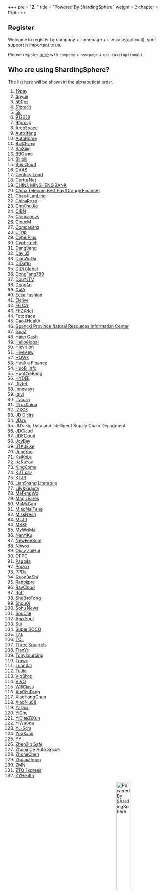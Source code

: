 +++
pre = "<b>2. </b>"
title = "Powered By ShardingSphere"
weight = 2
chapter = true
+++

## Register

Welcome to register by company + homepage + use case(optional), your support is important to us.

Please register [here](https://github.com/sharding-sphere/sharding-sphere/issues/234) with `company` + `homepage` + `use case(optional)`.

## Who are using ShardingSphere?

The list here will be shown in the alphabetical order.

1. <a href="http://www.19pay.com.cn/" rel="nofollow">19pay</a>
1. <a href="https://4pyun.com/" rel="nofollow">4pyun</a>
1. <a href="https://500px.me/" rel="nofollow">500px</a>
1. <a href="https://www.51credit.com/" rel="nofollow">51credit</a>
1. <a href="https://bj.58.com/" rel="nofollow">58</a>
1. <a href="https://www.912688.com/" rel="nofollow">912688</a>
1. <a href="https://www.9fgroup.com/" rel="nofollow">9fgroup</a>
1. <a href="http://www.ascf.com.cn/" rel="nofollow">AreoSpace</a>
1. <a href="https://auto.ifeng.com/" rel="nofollow">Auto Ifeng</a>
1. <a href="https://www.autohome.com.cn/" rel="nofollow">AutoHome</a>
1. <a href="http://www.sdbaichang.com/" rel="nofollow">BaiChang</a>
1. <a href="https://www.baixing.com/" rel="nofollow">BaiXing</a>
1. <a href="https://www.bbgameonline.com/" rel="nofollow">BBGame</a>
1. <a href="https://www.bilibili.com/" rel="nofollow">Bilibili</a>
1. <a href="http://www.dtchuxing.com/" rel="nofollow">Bus Cloud</a>
1. <a href="http://caas.com.cn/" rel="nofollow">CAAS</a>
1. <a href="http://www.iotlead.com/" rel="nofollow">Century Lead</a>
1. <a href="http://www.certusnet.com.cn/" rel="nofollow">CertusNet</a>
1. <a href="http://www.cmbc.com.cn/" rel="nofollow">CHINA MINSHENG BANK</a>
1. <a href="https://www.bestpay.com.cn/" rel="nofollow">China Telecom Best Pay(Orange Finance)</a>
1. <a href="https://www.chaojilanling.cn/" rel="nofollow">ChaoJiLanLing</a>
1. <a href="https://660pp.com/" rel="nofollow">ChinaRoad</a>
1. <a href="https://www.chuchujie.com/" rel="nofollow">ChuChuJie</a>
1. <a href="http://www.cibnvst.com/" rel="nofollow">CIBN</a>
1. <a href="http://www.cloudansys.com/" rel="nofollow">Cloudansys</a>
1. <a href="https://www.cloudm.com/" rel="nofollow">CloudM</a>
1. <a href="http://www.compasshz.com/" rel="nofollow">Compasshz</a>
1. <a href="https://www.ctrip.com/" rel="nofollow">CTrip</a>
1. <a href="http://www.cyberplus.com.cn/" rel="nofollow">CyberPlus</a>
1. <a href="https://www.cypfintech.com/" rel="nofollow">Cypfintech</a>
1. <a href="http://www.dangdang.com/" rel="nofollow">DangDang</a>
1. <a href="https://www.dayi35.com/" rel="nofollow">Dayi35</a>
1. <a href="https://www.dianwoda.com/" rel="nofollow">DianWoDa</a>
1. <a href="http://www.didano.com/" rel="nofollow">DiDaNo</a>
1. <a href="https://www.didiglobal.com/" rel="nofollow">DiDi Global</a>
1. <a href="http://www.dongfang789.com/" rel="nofollow">DongFang789</a>
1. <a href="https://www.douyu.com/" rel="nofollow">DouYuTV</a>
1. <a href="http://edu.dongao.com/" rel="nofollow">DongAo</a>
1. <a href="https://www.duia.com/" rel="nofollow">DuiA</a>
1. <a href="http://www.eeka.cn/" rel="nofollow">Eeka Fashion</a>
1. <a href="https://www.elelive.net/" rel="nofollow">Elelive</a>
1. <a href="http://www.f6car.com/" rel="nofollow">F6 Car</a>
1. <a href="http://www.ffzxnet.com/" rel="nofollow">FFZXNet</a>
1. <a href="https://www.fotoplace.cc/" rel="nofollow">Fotoplace</a>
1. <a href="http://www.gaojihealth.com/" rel="nofollow">GaoJiHealth</a>
1. <a href="http://dnr.gxzf.gov.cn/" rel="nofollow">Guangxi Province Natural Resources Information Center</a>
1. <a href="https://www.guazi.com/" rel="nofollow">GuaZi</a>
1. <a href="https://www.haiercash.com/" rel="nofollow">Haier Cash</a>
1. <a href="https://www.helloglobal.com/" rel="nofollow">HelloGlobal</a>
1. <a href="https://www.hikvision.com/" rel="nofollow">Hikvision</a>
1. <a href="http://www.hiveview.com/" rel="nofollow">Hiveview</a>
1. <a href="http://www.hqwx.com/" rel="nofollow">HQWX</a>
1. <a href="https://www.huaxiafinance.com/" rel="nofollow">HuaXia Finance</a>
1. <a href="https://www.huobiinfo.com/" rel="nofollow">HuoBi Info</a>
1. <a href="http://www.huochebang.com/" rel="nofollow">HuoCheBang</a>
1. <a href="http://www.hydee.cn/" rel="nofollow">HYDEE</a>
1. <a href="https://www.iflytek.com/" rel="nofollow">Iflytek</a>
1. <a href="https://innoways.com/" rel="nofollow">Innoways</a>
1. <a href="https://www.iqiyi.com/" rel="nofollow">Iqiyi</a>
1. <a href="http://www.itaojin.cn/" rel="nofollow">ITaoJin</a>
1. <a href="https://www.itrus.com.cn/" rel="nofollow">ITrusChina</a>
1. <a href="http://www.izxcs.com/" rel="nofollow">IZXCS</a>
1. <a href="https://www.jddglobal.com/" rel="nofollow">JD Digits</a>
1. <a href="https://www.jd.ru/" rel="nofollow">JD.ru</a>
1. JD’s Big Data and Intelligent Supply Chain Department
1. <a href="https://www.jdcloud.com/cn/" rel="nofollow">JDCloud</a>
1. <a href="https://www.jdfcloud.com/" rel="nofollow">JDFCloud</a>
1. <a href="https://www.joybuy.com/" rel="nofollow">JoyBuy</a>
1. <a href="http://www.jtkjbike.com/" rel="nofollow">JTKJBike</a>
1. <a href="http://www.juneyao.com/" rel="nofollow">JuneYao</a>
1. <a href="https://www.kaike.la/" rel="nofollow">KaiKeLa</a>
1. <a href="https://www.keruyun.com/" rel="nofollow">KeRuYun</a>
1. <a href="http://www.kingcome.cn/" rel="nofollow">KingCome</a>
1. <a href="https://www.kjtpay.com/" rel="nofollow">KJT pay</a>
1. <a href="https://www.ktjr.com/" rel="nofollow">KTJR</a>
1. <a href="http://read.zhulang.com/" rel="nofollow">LianShang Literature</a>
1. <a href="https://www.lrlz.com/" rel="nofollow">Lily&Beauty</a>
1. <a href="https://www.mafengwo.cn/" rel="nofollow">MaFengWo</a>
1. <a href="https://magicears.com.cn/" rel="nofollow">MagicEares</a>
1. <a href="http://www.mamagao.cn/" rel="nofollow">MaMaGao</a>
1. <a href="https://www.miaomaifang.com/" rel="nofollow">MiaoMaiFang</a>
1. <a href="https://www.missfresh.cn/" rel="nofollow">MissFresh</a>
1. <a href="https://www.mljr.com/" rel="nofollow">MLJR</a>
1. <a href="https://www.msxf.com/" rel="nofollow">MSXF</a>
1. <a href="https://www.myweimai.com/" rel="nofollow">MyWeiMai</a>
1. <a href="https://www.nanyiku.com/" rel="nofollow">NanYiKu</a>
1. <a href="https://www.newbeescm.com/" rel="nofollow">NewBeeScm</a>
1. <a href="https://www.niiwoo.com/" rel="nofollow">Niiwoo</a>
1. <a href="https://www.okayzhihui.com/" rel="nofollow">Okay ZhiHui</a>
1. <a href="https://www.oppo.com/" rel="nofollow">OPPO</a>
1. <a href="http://www.pagoda.com.cn/" rel="nofollow">Pagoda</a>
1. <a href="https://poizon.com/" rel="nofollow">Poizon</a>
1. <a href="https://www.ppdai.com/" rel="nofollow">PPDai</a>
1. <a href="https://www.quandashi.com/" rel="nofollow">QuanDaShi</a>
1. <a href="https://www.rabbitpre.com/" rel="nofollow">Rabbitpre</a>
1. <a href="https://www.raycloud.com/" rel="nofollow">RayCloud</a>
1. <a href="https://ruff.io/" rel="nofollow">Ruff</a>
1. <a href="https://www.shebaotong.com/" rel="nofollow">SheBaoTong</a>
1. <a href="https://www.01zhuanche.com/" rel="nofollow">ShouQi</a>
1. <a href="https://ss.sohu.com/" rel="nofollow">Sohu News</a>
1. <a href="https://www.souche.com/" rel="nofollow">SouChe</a>
1. <a href="https://www.soulapp.cn/" rel="nofollow">App Soul</a>
1. <a href="https://www.sui.com/" rel="nofollow">Sui</a>
1. <a href="https://www.supersoco.com/" rel="nofollow">Super SOCO</a>
1. <a href="http://www.100tal.com/" rel="nofollow">TAL</a>
1. <a href="https://www.tcl.com/" rel="nofollow">TCL</a>
1. <a href="http://www.3songshu.com/" rel="nofollow">Three Squirrels</a>
1. <a href="https://www.tianya.cn/" rel="nofollow">TianYa</a>
1. <a href="https://TonySourcing.com/" rel="nofollow">TonySourcing</a>
1. <a href="https://www.trawe.cn/" rel="nofollow">Trawe</a>
1. <a href="https://www.tuandai.com/" rel="nofollow">TuanDai</a>
1. <a href="https://www.tujia.com/" rel="nofollow">TuJia</a>
1. <a href="https://www.vip.com/" rel="nofollow">VipShop</a>
1. <a href="https://www.vivo.com/" rel="nofollow">VIVO</a>
1. <a href="https://willclass.com/" rel="nofollow">WillClass</a>
1. <a href="https://www.xiachufang.com/" rel="nofollow">XiaChuFang</a>
1. <a href="https://www.xiaohongchun.com/" rel="nofollow">XiaoHongChun</a>
1. <a href="https://www.xiaoniu88.com/" rel="nofollow">XiaoNiu88</a>
1. <a href="http://www.yaduo.com/" rel="nofollow">YaDuo</a>
1. <a href="https://www.yiche.com/" rel="nofollow">YiChe</a>
1. <a href="https://www.yidianzixun.com/" rel="nofollow">YiDianZiXun</a>
1. <a href="https://www.yiwugou.com/" rel="nofollow">YiWuGou</a>
1. <a href="http://www.yl-scm.com/" rel="nofollow">YL-Scm</a>
1. <a href="https://www.youx.mobi/" rel="nofollow">YouXuan</a>
1. <a href="https://www.yy.com/" rel="nofollow">YY</a>
1. <a href="http://www.zhenxinsafe.com/" rel="nofollow">ZhenXin Safe</a>
1. <a href="http://www.zcckj.com/" rel="nofollow">Zhong Ce Auto Space</a>
1. <a href="http://jszcrj.com/" rel="nofollow">ZhongChen</a>
1. <a href="https://www.zhuanzhuan.com/" rel="nofollow">ZhuanZhuan</a>
1. <a href="https://www.zmn.cn/" rel="nofollow">ZMN</a>
1. <a href="https://www.zto.com/" rel="nofollow">ZTO Express</a>
1. <a href="https://www.zyhealth.com/" rel="nofollow">ZYHealth</a>

<img src="https://shardingsphere.apache.org/community/image/powered-by.png" width = "30%" height = "30%" align="right" alt="Powered By ShardingSphere" />
